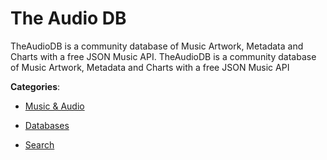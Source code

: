 # The Audio DB


TheAudioDB is a community database of Music Artwork, Metadata and Charts with a free JSON Music API. TheAudioDB is a community database of Music Artwork, Metadata and Charts with a free JSON Music API



**Categories**:

- [Music & Audio](https://github.com/apis-list/apis-list#music-and-audio)

- [Databases](https://github.com/apis-list/apis-list#databases)

- [Search](https://github.com/apis-list/apis-list#search)



